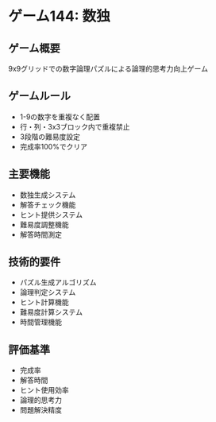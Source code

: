 # ゲーム144: 数独

## ゲーム概要
9x9グリッドでの数字論理パズルによる論理的思考力向上ゲーム

## ゲームルール
- 1-9の数字を重複なく配置
- 行・列・3x3ブロック内で重複禁止
- 3段階の難易度設定
- 完成率100%でクリア

## 主要機能
- 数独生成システム
- 解答チェック機能
- ヒント提供システム
- 難易度調整機能
- 解答時間測定

## 技術的要件
- パズル生成アルゴリズム
- 論理判定システム
- ヒント計算機能
- 難易度計算システム
- 時間管理機能

## 評価基準
- 完成率
- 解答時間
- ヒント使用効率
- 論理的思考力
- 問題解決精度